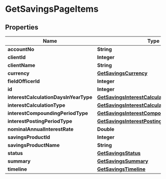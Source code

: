 

# GetSavingsPageItems


## Properties

| Name | Type | Description | Notes |
|------------ | ------------- | ------------- | -------------|
|**accountNo** | **String** |  |  [optional] |
|**clientId** | **Integer** |  |  [optional] |
|**clientName** | **String** |  |  [optional] |
|**currency** | [**GetSavingsCurrency**](GetSavingsCurrency.md) |  |  [optional] |
|**fieldOfficerId** | **Integer** |  |  [optional] |
|**id** | **Integer** |  |  [optional] |
|**interestCalculationDaysInYearType** | [**GetSavingsInterestCalculationDaysInYearType**](GetSavingsInterestCalculationDaysInYearType.md) |  |  [optional] |
|**interestCalculationType** | [**GetSavingsInterestCalculationType**](GetSavingsInterestCalculationType.md) |  |  [optional] |
|**interestCompoundingPeriodType** | [**GetSavingsInterestCompoundingPeriodType**](GetSavingsInterestCompoundingPeriodType.md) |  |  [optional] |
|**interestPostingPeriodType** | [**GetSavingsInterestPostingPeriodType**](GetSavingsInterestPostingPeriodType.md) |  |  [optional] |
|**nominalAnnualInterestRate** | **Double** |  |  [optional] |
|**savingsProductId** | **Integer** |  |  [optional] |
|**savingsProductName** | **String** |  |  [optional] |
|**status** | [**GetSavingsStatus**](GetSavingsStatus.md) |  |  [optional] |
|**summary** | [**GetSavingsSummary**](GetSavingsSummary.md) |  |  [optional] |
|**timeline** | [**GetSavingsTimeline**](GetSavingsTimeline.md) |  |  [optional] |



